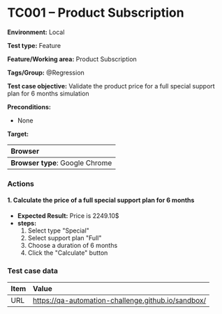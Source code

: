 # TC001 – Product Subscription

**Environment:** Local

**Test type:** Feature

**Feature/Working area:** Product Subscription

**Tags/Group:** @Regression

**Test case objective:** Validate the product price for a full special support plan for 6
months simulation

**Preconditions:**

* None

**Target:**

| Browser               |
|:----------------------|
| **Browser type**: Google Chrome |

### Actions

#### 1. Calculate the price of a full special support plan for 6 months

* **Expected Result:** Price is 2249.10$
* **steps:**
    <ol>
        <li>Select type "Special"</li>
        <li>Select support plan "Full"</li>
        <li>Choose a duration of 6 months</li>
        <li>Click the "Calculate" button</li>
    </ol>

### Test case data

| Item                  | Value      |
|:----------------------|:-----------|
| URL                   | https://qa-automation-challenge.github.io/sandbox/ |
